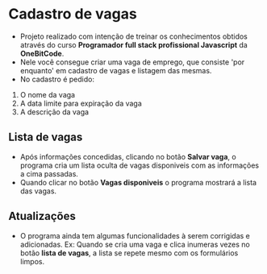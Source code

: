 # Cadastro de vagas
- Projeto realizado com intenção de treinar os conhecimentos obtidos através do curso **Programador full stack profissional Javascript** da **OneBitCode**.
- Nele você consegue criar uma vaga de emprego, que consiste 'por enquanto' em cadastro de vagas e listagem das mesmas.
- No cadastro é pedido: 
1. O nome da vaga
2. A data limite para expiração da vaga
3. A descrição da vaga

## Lista de vagas
- Após informações concedidas, clicando no botão **Salvar vaga**, o programa cria um lista oculta de vagas disponiveis com as informações a cima passadas.
- Quando clicar no botão **Vagas disponiveis** o programa mostrará a lista das vagas.

## Atualizações
- O programa ainda tem algumas funcionalidades à serem corrigidas e adicionadas.
    Ex: Quando se cria uma vaga e clica inumeras vezes no botão **lista de vagas**, a lista se repete mesmo com os formulários limpos.


